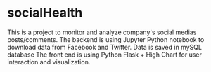 # socialHealth
This is a project to monitor and analyze company's social medias posts/comments.
The backend is using Jupyter Python notebook to download data from Facebook and Twitter. Data is saved in mySQL database
The front end is using Python Flask + High Chart for user interaction and visualization.
